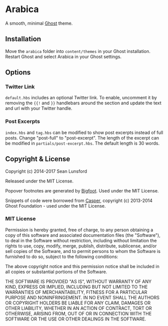 # Arabica

A smooth, minimal [Ghost](https://ghost.org) theme.

## Installation
Move the `arabica` folder into `content/themes` in your Ghost installation. Restart Ghost and select Arabica in your Ghost settings.

## Options

### Twitter Link
`default.hbs` includes an optional Twitter link. To enable, uncomment it by removing the `{{!` and `}}` handlebars around the section and update the text and url with your Twitter handle.

### Post Excerpts
`index.hbs` and `tag.hbs` can be modified to show post excerpts instead of full posts. Change "post-full" to "post-excerpt". The length of the excerpt can be modified in `partials/post-excerpt.hbs`. The default length is 30 words.

## Copyright & License
Copyright (c) 2014-2017 Sean Lunsford

Released under the MIT License.

Popover footnotes are generated by [Bigfoot](https://github.com/lemonmade/bigfoot). Used under the MIT License.

Snippets of code were borrowed from [Casper](https://github.com/TryGhost/Casper), copyright (c) 2013-2014 Ghost Foundation - used under the MIT License.

### MIT License
Permission is hereby granted, free of charge, to any person obtaining a copy of this software and associated documentation files (the "Software"), to deal in the Software without restriction, including without limitation the rights to use, copy, modify, merge, publish, distribute, sublicense, and/or sell copies of the Software, and to permit persons to whom the Software is furnished to do so, subject to the following conditions:

The above copyright notice and this permission notice shall be included in all copies or substantial portions of the Software.

THE SOFTWARE IS PROVIDED "AS IS", WITHOUT WARRANTY OF ANY KIND, EXPRESS OR IMPLIED, INCLUDING BUT NOT LIMITED TO THE WARRANTIES OF MERCHANTABILITY, FITNESS FOR A PARTICULAR PURPOSE AND NONINFRINGEMENT. IN NO EVENT SHALL THE AUTHORS OR COPYRIGHT HOLDERS BE LIABLE FOR ANY CLAIM, DAMAGES OR OTHER LIABILITY, WHETHER IN AN ACTION OF CONTRACT, TORT OR OTHERWISE, ARISING FROM, OUT OF OR IN CONNECTION WITH THE SOFTWARE OR THE USE OR OTHER DEALINGS IN THE SOFTWARE.
